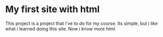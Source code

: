 # My first site with html

This project is a project that i've to do for my course. Its simple, but i like what i learned doing this site. Now i know more html

